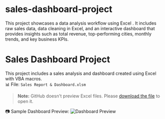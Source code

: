 # sales-dashboard-project
This project showcases a data analysis workflow using Excel . It includes raw sales data, data cleaning in Excel, and an interactive dashboard that provides insights such as total revenue, top-performing cities, monthly trends, and key business KPIs.
# Sales Dashboard Project

This project includes a sales analysis and dashboard created using Excel with VBA macros.  
📊 File: `Sales Report & Dashboard.xlsm`

> **Note:** GitHub doesn't preview Excel files. Please [download the file](./Sales%20Report%20%26%20Dashboard.xlsm) to open it.

📷 Sample Dashboard Preview:
![Dashboard Preview](![image](https://github.com/user-attachments/assets/076e863e-179f-4372-9136-917dcda1017c)
)
